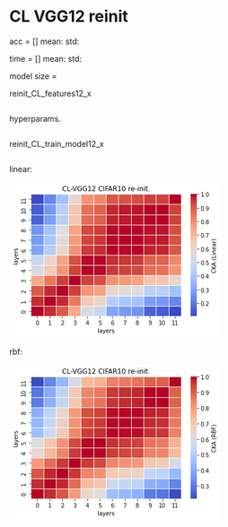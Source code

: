# CL VGG12 reinit
acc = [] mean: std:

time = [] mean: std:

model size = 

reinit_CL_features12_x
```

```

hyperparams.
```

```

reinit_CL_train_model12_x
```

```

linear:

![recl12linear](recl12linear.png)

rbf:

![recl12rbf](recl12rbf.png)
